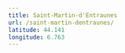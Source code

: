 ```yaml
---
title: Saint-Martin-d'Entraunes
url: /saint-martin-dentraunes/
latitude: 44.141
longitude: 6.763
---
```

